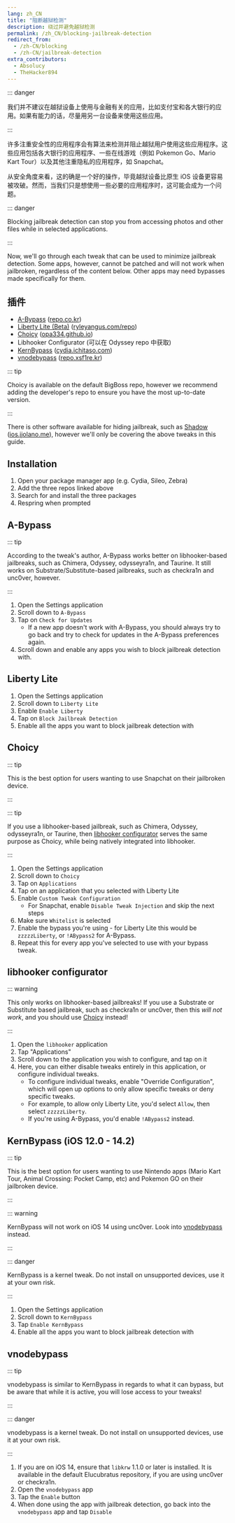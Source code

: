 ```yaml
---
lang: zh_CN
title: "阻断越狱检测"
description: 绕过并避免越狱检测
permalink: /zh_CN/blocking-jailbreak-detection
redirect_from:
  - /zh-CN/blocking
  - /zh-CN/jailbreak-detection
extra_contributors:
  - Absolucy
  - TheHacker894
---
```


::: danger

我们并不建议在越狱设备上使用与金融有关的应用，比如支付宝和各大银行的应用。如果有能力的话，尽量用另一台设备来使用这些应用。

:::

许多注重安全性的应用程序会有算法来检测并阻止越狱用户使用这些应用程序。这些应用包括各大银行的应用程序、一些在线游戏（例如 Pokemon Go、Mario Kart Tour）以及其他注重隐私的应用程序，如 Snapchat。

从安全角度来看，这的确是一个好的操作，毕竟越狱设备比原生 iOS 设备更容易被攻破。然而，当我们只是想使用一些必要的应用程序时，这可能会成为一个问题。

::: danger

Blocking jailbreak detection can stop you from accessing photos and other files while in selected applications.

:::

Now, we'll go through each tweak that can be used to minimize jailbreak detection. Some apps, however, cannot be patched and will not work when jailbroken, regardless of the content below. Other apps may need bypasses made specifically for them.
## 插件

- [A-Bypass](cydia://url/https://cydia.saurik.com/api/share#?source=https://repo.co.kr/&package=com.rpgfarm.a-bypass) (<a href="cydia://url/https://cydia.saurik.com/api/share#?source=https://repo.co.kr/">repo.co.kr</a>)
- [Liberty Lite (Beta)](cydia://url/https://cydia.saurik.com/api/share#?source=https://ryleyangus.com/repo/&package=com.ryleyangus.libertylite.beta) (<a href="cydia://url/https://cydia.saurik.com/api/share#?source=https://ryleyangus.com/repo/">ryleyangus.com/repo</a>)
- [Choicy](cydia://url/https://cydia.saurik.com/api/share#?source=https://opa334.github.io/&package=com.opa334.choicy) (<a href="cydia://url/https://cydia.saurik.com/api/share#?source=https://opa334.github.io/">opa334.github.io</a>)
- Libhooker Configurator (可以在 Odyssey repo 中获取)
- [KernBypass](cydia://url/https://cydia.saurik.com/api/share#?source=https://cydia.ichitaso.com/&package=jp.akusio.kernbypass-unofficial) (<a href="cydia://url/https://cydia.saurik.com/api/share#?source=https://cydia.ichitaso.com/">cydia.ichitaso.com</a>)
- [vnodebypass](cydia://url/https://cydia.saurik.com/api/share#?source=https://repo.xsf1re.kr/&package=kr.xsf1re.vnodebypass) (<a href="cydia://url/https://cydia.saurik.com/api/share#?source=https://repo.xsf1re.kr/">repo.xsf1re.kr</a>)

::: tip

Choicy is available on the default BigBoss repo, however we recommend adding the developer's repo to ensure you have the most up-to-date version.

:::

There is other software available for hiding jailbreak, such as [Shadow](sileo://package/me.jjolano.shadow) (<a href="sileo://source/https://ios.jjolano.me/">ios.jjolano.me</a>), however we'll only be covering the above tweaks in this guide.

## Installation

1. Open your package manager app (e.g. Cydia, Sileo, Zebra)
1. Add the three repos linked above
1. Search for and install the three packages
1. Respring when prompted

## A-Bypass

::: tip

According to the tweak's author, A-Bypass works better on libhooker-based jailbreaks, such as <router-link to="/installing-chimera">Chimera</router-link>, <router-link to="installing-odyssey">Odyssey</router-link>, <router-link to="/installing-odysseyra1n">odysseyra1n</router-link>, and <router-link to="/installing-taurine">Taurine</router-link>. It still works on Substrate/Substitute-based jailbreaks, such as checkra1n and unc0ver, however.

:::

1. Open the Settings application
2. Scroll down to `A-Bypass`
3. Tap on `Check for Updates`
	- If a new app doesn't work with A-Bypass, you should always try to go back and try to check for updates in the A-Bypass preferences again.
4. Scroll down and enable any apps you wish to block jailbreak detection with.

## Liberty Lite

1. Open the Settings application
1. Scroll down to `Liberty Lite`
1. Enable `Enable Liberty`
1. Tap on `Block Jailbreak Detection`
1. Enable all the apps you want to block jailbreak detection with

## Choicy

::: tip

This is the best option for users wanting to use Snapchat on their jailbroken device.

:::

::: tip

If you use a libhooker-based jailbreak, such as <router-link to="/installing-chimera">Chimera</router-link>, <router-link to="installing-odyssey">Odyssey</router-link>, <router-link to="/installing-odysseyra1n">odysseyra1n</router-link>, or <router-link to="/installing-taurine">Taurine</router-link>, then [libhooker configurator](#libhooker-configurator) serves the same purpose as Choicy, while being natively integrated into libhooker.

:::

1. Open the Settings application
1. Scroll down to `Choicy`
1. Tap on `Applications`
1. Tap on an application that you selected with Liberty Lite
1. Enable `Custom Tweak Configuration`
	- For Snapchat, enable `Disable Tweak Injection` and skip the next steps
1. Make sure `Whitelist` is selected
1. Enable the bypass you're using - for Liberty Lite this would be `zzzzzLiberty`, or `!ABypass2` for A-Bypass.
1. Repeat this for every app you've selected to use with your bypass tweak.

## libhooker configurator

::: warning

This only works on libhooker-based jailbreaks! If you use a Substrate or Substitute based jailbreak, such as checkra1n or unc0ver, then this *will not work*, and you should use [Choicy](#choicy) instead!

:::

1. Open the `libhooker` application
1. Tap "Applications"
1. Scroll down to the application you wish to configure, and tap on it
1. Here, you can either disable tweaks entirely in this application, or configure individual tweaks.
   - To configure individual tweaks, enable "Override Configuration", which will open up options to only allow specific tweaks or deny specific tweaks.
   - For example, to allow only Liberty Lite, you'd select `Allow`, then select `zzzzzLiberty`.
   - If you're using A-Bypass, you'd enable `!ABypass2` instead.

## KernBypass (iOS 12.0 - 14.2)

::: tip

This is the best option for users wanting to use Nintendo apps (Mario Kart Tour, Animal Crossing: Pocket Camp, etc) and Pokemon GO on their jailbroken device.

:::

::: warning

KernBypass will not work on iOS 14 using unc0ver. Look into [vnodebypass](#vnodebypass) instead.

:::

::: danger

KernBypass is a kernel tweak. Do not install on unsupported devices, use it at your own risk.

:::

1. Open the Settings application
1. Scroll down to `KernBypass`
1. Tap `Enable KernBypass`
1. Enable all the apps you want to block jailbreak detection with

## vnodebypass

::: tip

vnodebypass is similar to KernBypass in regards to what it can bypass, but be aware that while it is active, you will lose access to your tweaks!

:::

::: danger

vnodebypass is a kernel tweak. Do not install on unsupported devices, use it at your own risk.

:::

1. If you are on iOS 14, ensure that `libkrw` 1.1.0 or later is installed. It is available in the default Elucubratus repository, if you are using unc0ver or checkra1n.
2. Open the `vnodebypass` app
3. Tap the `Enable` button
4. When done using the app with jailbreak detection, go back into the `vnodebypass` app and tap `Disable`

